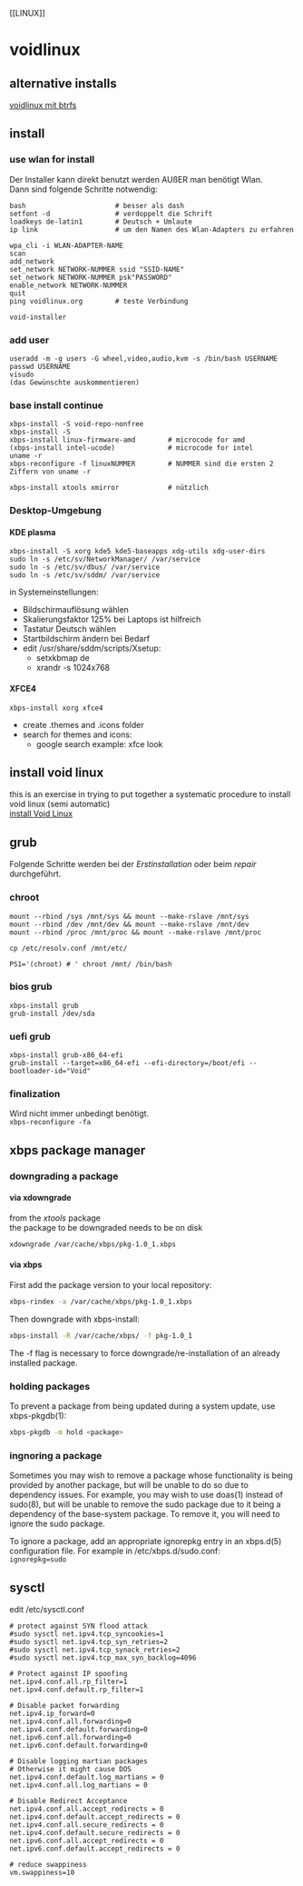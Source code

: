[[LINUX]]
# voidlinux  
## alternative installs  
[voidlinux mit btrfs](void-btrfs.md)  

## install  
### use wlan for install  
Der Installer kann direkt benutzt werden AUßER man benötigt Wlan.  
Dann sind folgende Schritte notwendig:  
```
bash                      # besser als dash
setfont -d                # verdoppelt die Schrift
loadkeys de-latin1        # Deutsch + Umlaute
ip link                   # um den Namen des Wlan-Adapters zu erfahren

wpa_cli -i WLAN-ADAPTER-NAME  
scan  
add_network 
set_network NETWORK-NUMMER ssid "SSID-NAME" 
set_network NETWORK-NUMMER psk"PASSWORD"  
enable_network NETWORK-NUMMER  
quit  
ping voidlinux.org        # teste Verbindung  

void-installer  
```  

### add user  
```
useradd -m -g users -G wheel,video,audio,kvm -s /bin/bash USERNAME  
passwd USERNAME  
visudo 
(das Gewünschte auskommentieren)  
```

### base install continue  
```
xbps-install -S void-repo-nonfree  
xbps-install -S  
xbps-install linux-firmware-amd        # microcode for amd   
(xbps-install intel-ucode)             # microcode for intel  
uname -r  
xbps-reconfigure -f linuxNUMMER        # NUMMER sind die ersten 2 Ziffern von uname -r  

xbps-install xtools xmirror            # nützlich  
```  

### Desktop-Umgebung  
#### KDE plasma  
```
xbps-install -S xorg kde5 kde5-baseapps xdg-utils xdg-user-dirs  
sudo ln -s /etc/sv/NetworkManager/ /var/service
sudo ln -s /etc/sv/dbus/ /var/service  
sudo ln -s /etc/sv/sddm/ /var/service  
```  

in Systemeinstellungen:
- Bildschirmauflösung wählen
- Skalierungsfaktor 125% bei Laptops ist hilfreich
- Tastatur Deutsch wählen
- Startbildschirm ändern bei Bedarf
- edit /usr/share/sddm/scripts/Xsetup:
    - setxkbmap de
    - xrandr -s 1024x768

#### XFCE4  
```
xbps-install xorg xfce4
```

- create .themes and .icons folder
- search for themes and icons:
    - google search example: xfce look


## install void linux  
this is an exercise in trying to put together a systematic procedure to install 
void linux (semi automatic)  
[install Void Linux](installVoidLinux.md)  

## grub
Folgende Schritte werden bei der *Erstinstallation* oder beim *repair*
durchgeführt.

### chroot
```
mount --rbind /sys /mnt/sys && mount --make-rslave /mnt/sys
mount --rbind /dev /mnt/dev && mount --make-rslave /mnt/dev
mount --rbind /proc /mnt/proc && mount --make-rslave /mnt/proc

cp /etc/resolv.conf /mnt/etc/

PS1='(chroot) # ' chroot /mnt/ /bin/bash

```

### bios grub
```
xbps-install grub
grub-install /dev/sda
```

### uefi grub
```
xbps-install grub-x86_64-efi
grub-install --target=x86_64-efi --efi-directory=/boot/efi --bootloader-id="Void"
```

### finalization
Wird nicht immer unbedingt benötigt.  
`xbps-reconfigure -fa`


## xbps package manager

### downgrading a package
#### via xdowngrade
from the *xtools* package  
the package to be downgraded needs to be on disk  

```bash
xdowngrade /var/cache/xbps/pkg-1.0_1.xbps
```  

#### via xbps
First add the package version to your local repository:  
```bash
xbps-rindex -a /var/cache/xbps/pkg-1.0_1.xbps
```  

Then downgrade with xbps-install:  
```bash
xbps-install -R /var/cache/xbps/ -f pkg-1.0_1
```

The -f flag is necessary to force downgrade/re-installation of an already installed package.

### holding packages
To prevent a package from being updated during a system update, use xbps-pkgdb(1):  
```bash
xbps-pkgdb -m hold <package>
```  

### ingnoring a package
Sometimes you may wish to remove a package whose functionality is being provided
by another package, but will be unable to do so due to dependency issues. For
example, you may wish to use doas(1) instead of sudo(8), but will be unable to
remove the sudo package due to it being a dependency of the base-system package.
To remove it, you will need to ignore the sudo package.  

To ignore a package, add an appropriate ignorepkg entry in an xbps.d(5)
configuration file. For example in /etc/xbps.d/sudo.conf:    
`ignorepkg=sudo`  

## sysctl
edit /etc/sysctl.conf
```
# protect against SYN flood attack
#sudo sysctl net.ipv4.tcp_syncookies=1
#sudo sysctl net.ipv4.tcp_syn_retries=2
#sudo sysctl net.ipv4.tcp_synack_retries=2
#sudo sysctl net.ipv4.tcp_max_syn_backlog=4096

# Protect against IP spoofing
net.ipv4.conf.all.rp_filter=1
net.ipv4.conf.default.rp_filter=1

# Disable packet forwarding
net.ipv4.ip_forward=0
net.ipv4.conf.all.forwarding=0
net.ipv4.conf.default.forwarding=0
net.ipv6.conf.all.forwarding=0
net.ipv6.conf.default.forwarding=0

# Disable logging martian packages
# Otherwise it might cause DOS
net.ipv4.conf.default.log_martians = 0
net.ipv4.conf.all.log_martians = 0

# Disable Redirect Acceptance
net.ipv4.conf.all.accept_redirects = 0
net.ipv4.conf.default.accept_redirects = 0
net.ipv4.conf.all.secure_redirects = 0
net.ipv4.conf.default.secure_redirects = 0
net.ipv6.conf.all.accept_redirects = 0
net.ipv6.conf.default.accept_redirects = 0

# reduce swappiness
vm.swappiness=10
```


